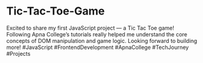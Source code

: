 # Tic-Tac-Toe-Game
Excited to share my first JavaScript project — a Tic Tac Toe game! Following Apna College’s tutorials really helped me understand the core concepts of DOM manipulation and game logic. Looking forward to building more! #JavaScript #FrontendDevelopment #ApnaCollege #TechJourney #Projects
